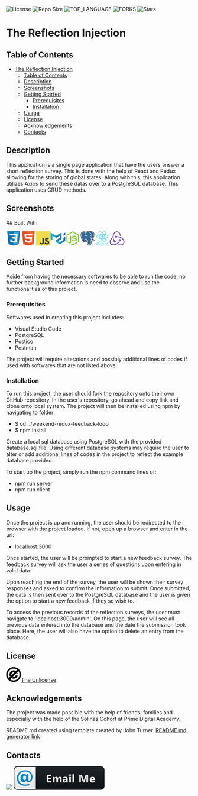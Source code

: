![License](https://img.shields.io/github/license/chaochingvang/weekend-redux-feedback-loop.svg?style=for-the-badge) ![Repo Size](https://img.shields.io/github/languages/code-size/chaochingvang/weekend-redux-feedback-loop.svg?style=for-the-badge) ![TOP_LANGUAGE](https://img.shields.io/github/languages/top/chaochingvang/weekend-redux-feedback-loop.svg?style=for-the-badge) ![FORKS](https://img.shields.io/github/forks/chaochingvang/weekend-redux-feedback-loop.svg?style=for-the-badge&social) ![Stars](https://img.shields.io/github/stars/chaochingvang/weekend-redux-feedback-loop.svg?style=for-the-badge)
    
# The Reflection Injection

## Table of Contents

- [The Reflection Injection](#the-reflection-injection)
  - [Table of Contents](#table-of-contents)
  - [Description](#description)
  - [Screenshots](#screenshots)
  - [Getting Started](#getting-started)
    - [Prerequisites](#prerequisites)
    - [Installation](#installation)
  - [Usage](#usage)
  - [License](#license)
  - [Acknowledgements](#acknowledgements)
  - [Contacts](#contacts)

## Description

This application is a single page application that have the users answer a short reflection survey. This is done with the help of React and Redux allowing for the storing of global states. Along with this, this application utilizes Axios to send these datas over to a PostgreSQL database. This application uses CRUD methods. 

## Screenshots

<img src="" />## Built With

<a href="https://developer.mozilla.org/en-US/docs/Web/CSS"><img src="https://raw.githubusercontent.com/devicons/devicon/master/icons/css3/css3-original.svg" height="40px" width="40px" /></a><a href="https://developer.mozilla.org/en-US/docs/Web/HTML"><img src="https://raw.githubusercontent.com/devicons/devicon/master/icons/html5/html5-original.svg" height="40px" width="40px" /></a><a href="https://developer.mozilla.org/en-US/docs/Web/JavaScript"><img src="https://raw.githubusercontent.com/devicons/devicon/master/icons/javascript/javascript-original.svg" height="40px" width="40px" /></a><a href="https://material-ui.com/"><img src="https://raw.githubusercontent.com/devicons/devicon/master/icons/materialui/materialui-original.svg" height="40px" width="40px" /></a><a href="https://nodejs.org/en/"><img src="https://raw.githubusercontent.com/devicons/devicon/master/icons/nodejs/nodejs-original.svg" height="40px" width="40px" /></a><a href="https://www.postgresql.org/"><img src="https://raw.githubusercontent.com/devicons/devicon/master/icons/postgresql/postgresql-original.svg" height="40px" width="40px" /></a><a href="https://reactjs.org/"><img src="https://raw.githubusercontent.com/devicons/devicon/master/icons/react/react-original-wordmark.svg" height="40px" width="40px" /></a><a href="https://redux.js.org/"><img src="https://raw.githubusercontent.com/devicons/devicon/master/icons/redux/redux-original.svg" height="40px" width="40px" /></a>

## Getting Started

Aside from having the necessary softwares to be able to run the code, no further background information is need to observe and use the functionalities of this project.  

### Prerequisites

Softwares used in creating this project includes:

- Visual Studio Code
- PostgreSQL
- Postico
- Postman

The project will require alterations and possibly additional lines of codes if used with softwares that are not listed above. 

### Installation

To run this project, the user should fork the repository onto their own GitHub repository. In the user's repository, go ahead and copy link and clone onto local system. The project will then be installed using npm by navigating to folder:

- $ cd ../weekend-redux-feedback-loop
- $ npm install

Create a local sql database using PostgreSQL with the provided database.sql file. Using different database systems may require the user to alter or add additional lines of codes in the project to reflect the example database provided. 

To start up the project, simply run the npm command lines of:

- npm run server
- npm run client

## Usage

Once the project is up and running, the user should be redirected to the browser with the project loaded. If not, open up a browser and enter in the url: 
- localhost:3000

Once started, the user will be prompted to start a new feedback survey. The feedback survey will ask the user a series of questions upon entering in valid data. 

Upon reaching the end of the survey, the user will be shown their survey responses and asked to confirm the information to submit. Once submitted, the data is then sent over to the PostgreSQL database and the user is given the option to start a new feedback if they so wish to. 

To access the previous records of the reflection surveys, the user must navigate to 'localhost:3000/admin'. On this page, the user will see all previous data entered into the database and the date the submission took place. Here, the user will also have the option to delete an entry from the database. 


## License

<a href="https://choosealicense.com/licenses/unlicense/"><img src="https://raw.githubusercontent.com/johnturner4004/readme-generator/master/src/components/assets/images/unlicense.svg" height=40 />The Unlicense</a>

## Acknowledgements

The project was made possible with the help of friends, families and especially with the help of the Solinas Cohort at Prime Digital Academy.




README.md created using template created by John Turner.
<a href="https://johnturner4004.github.io/readme-generator/">README.md generator link</a>

## Contacts

<a href="https://www.linkedin.com/in/chaochingvang"><img src="https://img.shields.io/badge/LinkedIn-0077B5?style=for-the-badge&logo=linkedin&logoColor=white" /></a>  <a href="mailto:chaoching.vang@gmail.com"><img src=https://raw.githubusercontent.com/johnturner4004/readme-generator/master/src/components/assets/images/email_me_button_icon_151852.svg /></a>